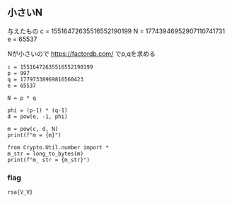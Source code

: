 ## 小さいN

与えたもの
c = 15516472635516552190199
N = 17743946952907110741731
e = 65537


Nが小さいので
https://factordb.com/
でp,qを求める

```
c = 15516472635516552190199
p = 997
q = 17797338969816560423
e = 65537

N = p * q

phi = (p-1) * (q-1)
d = pow(e, -1, phi)

m = pow(c, d, N)
print(f"m = {m}")

from Crypto.Util.number import *
m_str = long_to_bytes(m)
print(f"m_ str = {m_str}")
```

### flag
`rsa{V_V}`